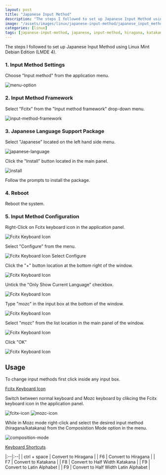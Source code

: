 ```yaml
---
layout: post
title: "Japanese Input Method"
description: "The steps I followed to set up Japanese Input Method using Linux Mint Debian Edition (LMDE 4)."
image: "/assets/images/linux/japanese-input-method/japanese_input_method_120x120.png"
categories: [linux]
tags: [japanese-input-method, japanese, input-method, hiragana, katakana, kanji, fcitx, mozc, debian, ubuntu, linux-mint, lmde]
---
```

The steps I followed to set up Japanese Input Method using Linux Mint Debian Edition (LMDE 4).

### 1. Input Method Settings

Choose "Input method" from the application menu.

![menu-option]({{site.url}}/assets/images/linux/japanese-input-method/linux_cinnamon_menu_input_method.png)

### 2. Input Method Framework

Select "Fcitx" from the "Input method framework" drop-down menu.

![input-method-framework]({{site.url}}/assets/images/linux/japanese-input-method/linux_input_method_crop_select_fcitx_603x325.png)

### 3. Japanese Language Support Package

Select "Japanese" located on the left hand side menu.

![japanese-language]({{site.url}}/assets/images/linux/japanese-input-method/linux_input_method_crop_select_japanese_603x325.png)

Click the "Install" button located in the main panel.

![install]({{site.url}}/assets/images/linux/japanese-input-method/linux_input_method_crop_select_japanese_install_751x368.png)

Follow the prompts to install the package.

### 4. Reboot

Reboot the system.

### 5. Input Method Configuration

Right-Click on Fcitx keyboard icon in the application panel.

![Fcitx Keyboard Icon]({{site.url}}/assets/images/linux/japanese-input-method/linux_fxitx_keyboard_icon_right_click.png)

Select "Configure" from the menu.

![Fcitx Keyboard Icon Select Configure]({{site.url}}/assets/images/linux/japanese-input-method/linux_fcitx_keyboard_icon_select_configure.png)

Click the "+" button location at the bottom right of the window.

![Fcitx Keyboard Icon]({{site.url}}/assets/images/linux/japanese-input-method/linux_fcitx_input_method_configuration.png)

Untick the "Only Show Current Language" checkbox.

![Fcitx Keyboard Icon]({{site.url}}/assets/images/linux/japanese-input-method/linux_add_input_method_untick_only_show_current_language.png)

Type "mozc" in the input box at the bottom of the window.

![Fcitx Keyboard Icon]({{site.url}}/assets/images/linux/japanese-input-method/linux_add_input_method_type_mozc.png)

Select "mozc" from the list location in the main panel of the window.

![Fcitx Keyboard Icon]({{site.url}}/assets/images/linux/japanese-input-method/linux_add_input_method_select_mozc.png)

Click "OK"

![Fcitx Keyboard Icon]({{site.url}}/assets/images/linux/japanese-input-method/linux_add_input_method_click_ok.png)

## Usage

To change input methods first click inside any input box.

<u>Fcitx Keyboard Icon</u>

Switch between normal keyboard and Mozc keyboard by clikcing the Fcitx keyboard icon in the application panel.

![fcitx-icon]({{site.url}}/assets/images/linux/japanese-input-method/linux_fcitx_icon.png)
![mozc-icon]({{site.url}}/assets/images/linux/japanese-input-method/linux_mozc_icon.png)

While in Mozc mode right-click and select the desired input method (hiragana/katakana) from the Composistion Mode option in the menu.

![composition-mode]({{site.url}}/assets/images/linux/japanese-input-method/linux_mozc_menu_composition_mode.png)

<u>Keyboard Shortcuts</u>

|:--|:--|
| ctrl + space | Convert to Hiragana |
| F6 | Convert to Hiragana |
| F7 | Convert to Katakana |
| F8 | Convert to Half Width Katakana |
| F9 | Convert to Latin Alphabet |
| F9 | Convert to Half Width Latin Alphabet |
